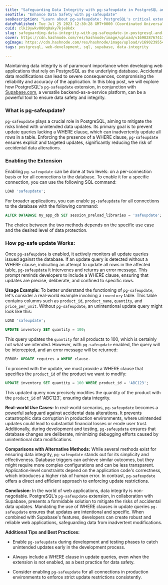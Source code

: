 ```yaml
---
title: "Safeguarding Data Integrity with pg-safeupdate in PostgreSQL and Supabase"
seoTitle: "Enhance Data Safety with pg-safeupdate"
seoDescription: "Learn about pg-safeupdate: PostgreSQL's critical extension preventing unintended data updates, ensuring explicit and targeted changes."
datePublished: Tue Jul 25 2023 12:30:28 GMT+0000 (Coordinated Universal Time)
cuid: clki9ywkv000q0aky7kje8kdx
slug: safeguarding-data-integrity-with-pg-safeupdate-in-postgresql-and-supabase
cover: https://cdn.hashnode.com/res/hashnode/image/upload/v1690287674112/963a9390-a4f3-4b28-bb3b-9009e04a10c7.png
ogImage: https://cdn.hashnode.com/res/hashnode/image/upload/v1690239554386/8f4b0b82-7286-49c9-804c-02a18a215054.png
tags: postgresql, web-development, sql, supabase, data-integrity

---
```


Maintaining data integrity is of paramount importance when developing web applications that rely on PostgreSQL as the underlying database. Accidental data modifications can lead to severe consequences, compromising the reliability and accuracy of the application. In this blog post, we will explore how PostgreSQL's `pg-safeupdate` extension, in conjunction with [Supabase.com](http://supabase.com/), a versatile backend-as-a-service platform, can be a powerful tool to ensure data safety and integrity.

### **What is pg-safeupdate?**

`pg-safeupdate` plays a crucial role in PostgreSQL, aiming to mitigate the risks linked with unintended data updates. Its primary goal is to prevent update queries lacking a WHERE clause, which can inadvertently update all rows in a table. Enforcing the presence of a WHERE clause, `pg-safeupdate` ensures explicit and targeted updates, significantly reducing the risk of accidental data alterations.

### **Enabling the Extension**

Enabling `pg-safeupdate` can be done at two levels: on a per-connection basis or for all connections to the database. To enable it for a specific connection, you can use the following SQL command:

```sql
LOAD 'safeupdate';
```

For broader applications, you can enable `pg-safeupdate` for all connections to the database with the following command:

```sql
ALTER DATABASE my_app_db SET session_preload_libraries = 'safeupdate';
```

The choice between the two methods depends on the specific use case and the desired level of data protection.

### **How pg-safe update Works:**

Once `pg-safeupdate` is enabled, it actively monitors all update queries issued against the database. If an update query is detected without a WHERE clause, indicating an attempt to update all rows in the affected table, `pg-safeupdate` it intervenes and returns an error message. This prompt reminds developers to include a WHERE clause, ensuring that updates are precise, deliberate, and confined to specific rows.

**Usage Example:** To better understand the functioning of `pg-safeupdate`, let's consider a real-world example involving a `inventory` table. This table contains columns such as `product_id`, `product_name`, `quantity`, and `price_per_unit`. Without `pg-safeupdate`, an unintentional update query might look like this:

```sql
LOAD 'safeupdate';

UPDATE inventory SET quantity = 100;
```

This query updates the `quantity` for all products to 100, which is certainly not what we intended. However, with `pg-safeupdate` enabled, the query will be intercepted, and an error message will be returned:

```sql
ERROR: UPDATE requires a WHERE clause.
```

To proceed with the update, we must provide a WHERE clause that specifies the `product_id` of the product we want to modify:

```sql
UPDATE inventory SET quantity = 100 WHERE product_id = 'ABC123';
```

This updated query now precisely modifies the quantity of the product with the `product_id` of 'ABC123', ensuring data integrity.

**Real-world Use Cases:** In real-world scenarios, `pg-safeupdate` becomes a powerful safeguard against accidental data alterations. It prevents catastrophic data corruption in production environments, where unintended updates could lead to substantial financial losses or erode user trust. Additionally, during development and testing, `pg-safeupdate` ensures that database changes are deliberate, minimizing debugging efforts caused by unintentional data modifications.

**Comparisons with Alternative Methods:** While several methods exist for ensuring data integrity, `pg-safeupdate` stands out for its simplicity and effectiveness. Database triggers can achieve similar outcomes, but they might require more complex configurations and can be less transparent. Application-level constraints depend on the application code's correctness, which introduces a higher risk of human error. In contrast, `pg-safeupdate` offers a direct and efficient approach to enforcing update restrictions.

**Conclusion:** In the world of web applications, data integrity is non-negotiable. PostgreSQL's `pg-safeupdate` extension, in collaboration with Supabase, presents a formidable solution to mitigate the risks of accidental data updates. Mandating the use of WHERE clauses in update queries `pg-safeupdate` ensures that updates are intentional and specific. When combined with Supabase's features, developers can create robust and reliable web applications, safeguarding data from inadvertent modifications.

**Additional Tips and Best Practices:**

* Enable `pg-safeupdate` during development and testing phases to catch unintended updates early in the development process.
    
* Always include a WHERE clause in update queries, even when the extension is not enabled, as a best practice for data safety.
    
* Consider enabling `pg-safeupdate` for all connections in production environments to enforce strict update restrictions consistently.